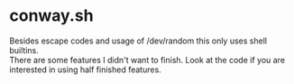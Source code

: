# conway.sh

Besides escape codes and usage of /dev/random this only uses shell builtins.  
There are some features I didn't want to finish. Look at the code if you are interested in using half finished features.

